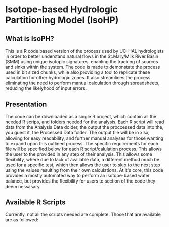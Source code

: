 # Isotope-based Hydrologic Partitioning Model (IsoHP)
## What is IsoPH?
This is a R code based version of the process used by UC-HAL hydrologists in order to better understand natural flows in the St.Mary/Milk River Basin (SMM) using unique isotopic signatures, enabling the tracking of sources and sinks within the system. The code is made to demonstate the process used in bit sized chunks, while also providing a tool to replicate these calculation for other hydrologic zones. It also streamlines the process eliminating the need to perform manual calculation through spreadsheets, reducing the likelyhood of input errors.

## Presentation
The code can be downloaded as a single R project, which contain all the needed R scrips, and folders needed for the analysis. Each R script will read data from the Analysis Data dolder, the output the proccessed data into the, you guest it, the Processed Data folder. The output file will be in xlsx, allowing for easy readability, and further manual analyses for those wanting to expand upon this outlined process. The specific requirements for each file will be specified below for each R script/calulation process. This allows the user to the provided in any step of their analysis. This allows some flexibility, where due to lack of available data, a different method much be used for a specific test, which then allows the user to skip to the next step using the values resulting from their own calculations. At it's core, this code provides a mostly automated way to perform an isotope-based water balance, but provides the flexibility for users to section of the code they deem nessasary.

## Available R Scripts
Currently, not all the scripts needed are complete. Those that are available are as followed:


